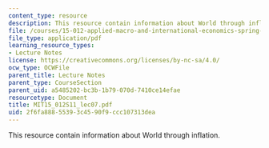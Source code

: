 ```yaml
---
content_type: resource
description: This resource contain information about World through inflation.
file: /courses/15-012-applied-macro-and-international-economics-spring-2011/2f6fa88855393c4590f9ccc107313dea_MIT15_012S11_lec07.pdf
file_type: application/pdf
learning_resource_types:
- Lecture Notes
license: https://creativecommons.org/licenses/by-nc-sa/4.0/
ocw_type: OCWFile
parent_title: Lecture Notes
parent_type: CourseSection
parent_uid: a5485202-bc3b-1b79-070d-7410ce14efae
resourcetype: Document
title: MIT15_012S11_lec07.pdf
uid: 2f6fa888-5539-3c45-90f9-ccc107313dea
---
```

This resource contain information about World through inflation.